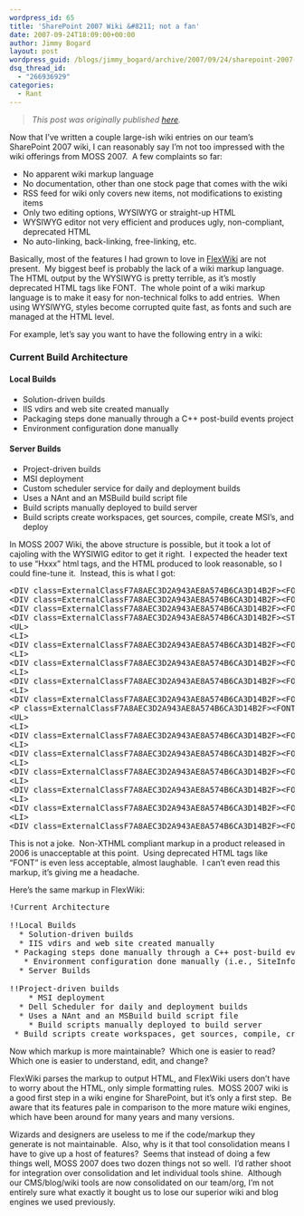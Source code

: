 ```yaml
---
wordpress_id: 65
title: 'SharePoint 2007 Wiki &#8211; not a fan'
date: 2007-09-24T18:09:00+00:00
author: Jimmy Bogard
layout: post
wordpress_guid: /blogs/jimmy_bogard/archive/2007/09/24/sharepoint-2007-wiki-not-a-fan.aspx
dsq_thread_id:
  - "266936929"
categories:
  - Rant
---
```

> _This post was originally published [here](http://grabbagoft.blogspot.com/2007/09/sharepoint-2007-wiki-not-fan.html)._

Now that I&#8217;ve written a couple large-ish wiki entries on our team&#8217;s SharePoint 2007 wiki, I can reasonably say I&#8217;m not too impressed with the wiki offerings from MOSS 2007.&nbsp; A few complaints so far:

  * No apparent wiki markup language 
  * No documentation, other than one stock page that comes with the wiki 
  * RSS feed for wiki only covers new items, not modifications to existing items 
  * Only two editing options, WYSIWYG or straight-up HTML 
  * WYSIWYG editor not very efficient and produces ugly, non-compliant, deprecated HTML 
  * No auto-linking, back-linking, free-linking, etc.

Basically, most of the features I had grown to love in [FlexWiki](http://www.flexwiki.com/)&nbsp;are not present.&nbsp; My biggest beef is probably the lack of a wiki markup language.&nbsp; The HTML output by the WYSIWYG is pretty terrible, as it&#8217;s mostly deprecated HTML tags like FONT.&nbsp; The whole point of a wiki markup language is to make it easy for non-technical folks to add entries.&nbsp; When using WYSIWYG, styles become corrupted quite fast, as fonts and such are managed at the HTML level.

For example, let&#8217;s say you want to have the following entry in a wiki:

### Current Build Architecture

#### Local Builds

  * Solution-driven builds 
  * IIS vdirs and web site created manually 
  * Packaging steps done manually through a C++ post-build events project 
  * Environment configuration done manually

#### Server Builds

  * Project-driven builds 
  * MSI deployment 
  * Custom scheduler service&nbsp;for daily and deployment builds 
  * Uses a NAnt and an MSBuild build script file 
  * Build scripts manually deployed to build server 
  * Build scripts create workspaces, get sources, compile, create MSI&#8217;s, and deploy 

In MOSS 2007 Wiki, the above structure is possible, but it took a lot of cajoling with the WYSIWIG editor to get it right.&nbsp; I expected the header text to use &#8220;Hxxx&#8221; html tags, and the HTML produced to look reasonable, so I could fine-tune it.&nbsp; Instead, this is what I got:

<pre>&lt;DIV class=ExternalClassF7A8AEC3D2A943AE8A574B6CA3D14B2F&gt;&lt;FONT size=2&gt;&lt;/FONT&gt;&nbsp;&lt;/DIV&gt;<br />&lt;DIV class=ExternalClassF7A8AEC3D2A943AE8A574B6CA3D14B2F&gt;&lt;FONT size=3&gt;&lt;STRONG&gt;Current Architecture&lt;/STRONG&gt;&lt;/FONT&gt;&lt;/DIV&gt;<br />&lt;DIV class=ExternalClassF7A8AEC3D2A943AE8A574B6CA3D14B2F&gt;&lt;FONT size=2&gt;&lt;/FONT&gt;&nbsp;&lt;/DIV&gt;<br />&lt;DIV class=ExternalClassF7A8AEC3D2A943AE8A574B6CA3D14B2F&gt;&lt;STRONG&gt;&lt;FONT size=2&gt;Local Builds&lt;/FONT&gt;&lt;/STRONG&gt;&lt;/DIV&gt;<br />&lt;UL&gt;<br />&lt;LI&gt;<br />&lt;DIV class=ExternalClassF7A8AEC3D2A943AE8A574B6CA3D14B2F&gt;&lt;FONT size=2&gt;Solution-driven builds&lt;/FONT&gt;&lt;/DIV&gt;&lt;/LI&gt;<br />&lt;LI&gt;<br />&lt;DIV class=ExternalClassF7A8AEC3D2A943AE8A574B6CA3D14B2F&gt;&lt;FONT size=2&gt;IIS vdirs and web site created manually&lt;/FONT&gt;&lt;/DIV&gt;&lt;/LI&gt;<br />&lt;LI&gt;<br />&lt;DIV class=ExternalClassF7A8AEC3D2A943AE8A574B6CA3D14B2F&gt;&lt;FONT size=2&gt;Packaging steps done manually through a C++ post-build events project&lt;/FONT&gt;&lt;/DIV&gt;&lt;/LI&gt;<br />&lt;LI&gt;<br />&lt;DIV class=ExternalClassF7A8AEC3D2A943AE8A574B6CA3D14B2F&gt;&lt;FONT size=2&gt;Environment configuration done manually (i.e., SiteInfo guids)&lt;/FONT&gt;&lt;/DIV&gt;&lt;/LI&gt;&lt;/UL&gt;<br />&lt;P class=ExternalClassF7A8AEC3D2A943AE8A574B6CA3D14B2F&gt;&lt;FONT size=2&gt;&lt;STRONG&gt;Server Builds&lt;/STRONG&gt;&lt;/FONT&gt;&lt;/P&gt;<br />&lt;UL&gt;<br />&lt;LI&gt;<br />&lt;DIV class=ExternalClassF7A8AEC3D2A943AE8A574B6CA3D14B2F&gt;&lt;FONT size=2&gt;Project-driven builds&lt;/FONT&gt;&lt;/DIV&gt;&lt;/LI&gt;<br />&lt;LI&gt;<br />&lt;DIV class=ExternalClassF7A8AEC3D2A943AE8A574B6CA3D14B2F&gt;&lt;FONT size=2&gt;MSI deployment&lt;/FONT&gt;&lt;/DIV&gt;&lt;/LI&gt;<br />&lt;LI&gt;<br />&lt;DIV class=ExternalClassF7A8AEC3D2A943AE8A574B6CA3D14B2F&gt;&lt;FONT size=2&gt;Dell Scheduler for daily and deployment builds&lt;/FONT&gt;&lt;/DIV&gt;&lt;/LI&gt;<br />&lt;LI&gt;<br />&lt;DIV class=ExternalClassF7A8AEC3D2A943AE8A574B6CA3D14B2F&gt;&lt;FONT size=2&gt;Uses a NAnt and an MSBuild build script file&lt;/FONT&gt;&lt;/DIV&gt;&lt;/LI&gt;<br />&lt;LI&gt;<br />&lt;DIV class=ExternalClassF7A8AEC3D2A943AE8A574B6CA3D14B2F&gt;&lt;FONT size=2&gt;Build scripts manually deployed to build server&lt;/FONT&gt;&lt;/DIV&gt;&lt;/LI&gt;<br />&lt;LI&gt;<br />&lt;DIV class=ExternalClassF7A8AEC3D2A943AE8A574B6CA3D14B2F&gt;&lt;FONT size=2&gt;Build scripts create workspaces, get sources, compile, create MSI's, and deploy&lt;/FONT&gt;&lt;/DIV&gt;&lt;/LI&gt;&lt;/UL&gt;<br /></pre>

This is not a joke.&nbsp; Non-XTHML compliant markup in a product released in 2006 is unacceptable at this point.&nbsp; Using deprecated HTML tags like &#8220;FONT&#8221; is even less acceptable, almost laughable.&nbsp; I can&#8217;t even read this markup, it&#8217;s giving me a headache.

Here&#8217;s the same markup in FlexWiki:

<pre>!Current Architecture<br /><br />!!Local Builds<br />	* Solution-driven builds<br />	* IIS vdirs and web site created manually<br />	* Packaging steps done manually through a C++ post-build events project<br />	* Environment configuration done manually (i.e., SiteInfo guids)<br />	* Server Builds<br /><br />!!Project-driven builds<br />	* MSI deployment<br />	* Dell Scheduler for daily and deployment builds<br />	* Uses a NAnt and an MSBuild build script file<br />	* Build scripts manually deployed to build server<br />	* Build scripts create workspaces, get sources, compile, create MSI's, and deploy<br /></pre>

Now which markup is more maintainable?&nbsp; Which one is easier to read?&nbsp; Which one is easier to understand, edit, and change?

FlexWiki parses the markup to output HTML, and FlexWiki users don&#8217;t have to worry about the HTML, only simple formatting rules.&nbsp; MOSS 2007 wiki is a good first step in a wiki engine for SharePoint, but it&#8217;s only a first step.&nbsp; Be aware that its features pale in comparison to the more mature wiki engines, which have been around for many years and many versions.

Wizards and designers&nbsp;are useless to me if the code/markup they generate&nbsp;is not maintainable.&nbsp; Also, why is it that tool consolidation means I have to give up a host of features?&nbsp; Seems that instead of doing a few things well, MOSS 2007 does two dozen things not so well.&nbsp; I&#8217;d rather shoot for integration over consolidation and let individual tools shine.&nbsp; Although our CMS/blog/wiki tools are now consolidated on our team/org, I&#8217;m not entirely sure what exactly it bought us to lose our superior wiki and blog engines we used previously.